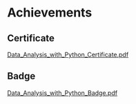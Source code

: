 

# Achievements
## Certificate
[Data_Analysis_with_Python_Certificate.pdf](https://prod-files-secure.s3.us-west-2.amazonaws.com/03e82b26-cccb-4906-bb56-adabcbdc0655/1aa3a050-2338-4a85-85d5-899bad17a31c/Data_Analysis_with_Python_Certificate.pdf?X-Amz-Algorithm=AWS4-HMAC-SHA256&X-Amz-Content-Sha256=UNSIGNED-PAYLOAD&X-Amz-Credential=ASIAZI2LB46664FNSCA3%2F20250202%2Fus-west-2%2Fs3%2Faws4_request&X-Amz-Date=20250202T211227Z&X-Amz-Expires=3600&X-Amz-Security-Token=IQoJb3JpZ2luX2VjEOr%2F%2F%2F%2F%2F%2F%2F%2F%2F%2FwEaCXVzLXdlc3QtMiJHMEUCIFNKyUANm6jfngAzgFL%2F%2BL7wBnQb27Wwfjd7C4lmin6sAiEA1cUJSKVvIwazV5S2KacCGq%2BJw6gaDKfH4edZ6UDH0LUqiAQI8%2F%2F%2F%2F%2F%2F%2F%2F%2F%2F%2FARAAGgw2Mzc0MjMxODM4MDUiDB7eAiuzfRDScAQ4jyrcAyuouhu%2F2wbYSsVsa%2FsWqqaSi7emN2dFm4fBUyRgCYVMEr6mn2JWkWkSZGnnYSFoXl9e50w5AoUGaIBJpPW2XSkeQU5A2%2BbqOFbkPndbhjX%2BzuL9JF9ugCLfa7YAeKXOTEQUUkJ4ZbgmyJe3TEByNVt4M%2B7KU1W05KAdP3PdJKCbLB9VX89Y7nkKYW%2BjFamYXTOcbxOLKJIeQWyuvKhh9IBEfK%2Fy9mQG3Sl81msaL%2BfTFhOfcjlWV9KDQV8QSdGgYo7Nphf%2BXqQcgwecvYdj5PSo3yII3%2F9FQLcblqU8SJbY7F9hzLgtAi%2BwXbl%2Bq8dpAHLGdxiaUjo5AmXglU8w9g0aTLPqNPfKY12CaouJtWZVAWkQ7MUchRaq882K%2Brapx5ZK4FgSuTATq4kk39nhz5neHD1r62Bfo86bmAXhRzPUyZf%2Fa7Ldnz8sCUfJ%2BZAevi7OnmshA%2F2Y8G9tZHxaqfhaooSt8YKJJALLeOnewtHYSACDDHmfTBpElqau6zvS85N22GEf5UGBZuBY08wj11dpTarCRy8z9H0VLbIAP2ELZEZc86TVmPw0onhLIt8a0mOaOOZzrDYkDaGnRbCBGPWV5FRs7wttSvjhWpMwgKtZSPBNX2olW1yHYV7mMOXX%2FrwGOqUBC%2BTN6axaR5jxcqwPDMwyW1ENJhiSGsE2LVVb50XYeuoZrCw%2FWKkJbag3zUo8UhuSZIocgum5iuxJwC97k9R5IVMhndjbfG1VoOM%2B5%2FzxSHeMVukYmKsBnz4dOhXKWRabKlb544MCwMOKnZctt%2BreYO8YRll5%2FhEEL2HXI26fDZvUtQqDQ6nWWkPP%2FDvwElyX8aTjgpx%2BrKdRdPMYXMdVWxYFV1Zf&X-Amz-Signature=53b931b1a1672b476dd8435e9c05001a4976d6ce4413d701bcf7eb0c68e2e05d&X-Amz-SignedHeaders=host&x-id=GetObject)
## Badge
[Data_Analysis_with_Python_Badge.pdf](https://prod-files-secure.s3.us-west-2.amazonaws.com/03e82b26-cccb-4906-bb56-adabcbdc0655/4fa9bcf8-b584-40dd-8775-c0bfadf6a6f0/Data_Analysis_with_Python_Badge.pdf?X-Amz-Algorithm=AWS4-HMAC-SHA256&X-Amz-Content-Sha256=UNSIGNED-PAYLOAD&X-Amz-Credential=ASIAZI2LB46664FNSCA3%2F20250202%2Fus-west-2%2Fs3%2Faws4_request&X-Amz-Date=20250202T211227Z&X-Amz-Expires=3600&X-Amz-Security-Token=IQoJb3JpZ2luX2VjEOr%2F%2F%2F%2F%2F%2F%2F%2F%2F%2FwEaCXVzLXdlc3QtMiJHMEUCIFNKyUANm6jfngAzgFL%2F%2BL7wBnQb27Wwfjd7C4lmin6sAiEA1cUJSKVvIwazV5S2KacCGq%2BJw6gaDKfH4edZ6UDH0LUqiAQI8%2F%2F%2F%2F%2F%2F%2F%2F%2F%2F%2FARAAGgw2Mzc0MjMxODM4MDUiDB7eAiuzfRDScAQ4jyrcAyuouhu%2F2wbYSsVsa%2FsWqqaSi7emN2dFm4fBUyRgCYVMEr6mn2JWkWkSZGnnYSFoXl9e50w5AoUGaIBJpPW2XSkeQU5A2%2BbqOFbkPndbhjX%2BzuL9JF9ugCLfa7YAeKXOTEQUUkJ4ZbgmyJe3TEByNVt4M%2B7KU1W05KAdP3PdJKCbLB9VX89Y7nkKYW%2BjFamYXTOcbxOLKJIeQWyuvKhh9IBEfK%2Fy9mQG3Sl81msaL%2BfTFhOfcjlWV9KDQV8QSdGgYo7Nphf%2BXqQcgwecvYdj5PSo3yII3%2F9FQLcblqU8SJbY7F9hzLgtAi%2BwXbl%2Bq8dpAHLGdxiaUjo5AmXglU8w9g0aTLPqNPfKY12CaouJtWZVAWkQ7MUchRaq882K%2Brapx5ZK4FgSuTATq4kk39nhz5neHD1r62Bfo86bmAXhRzPUyZf%2Fa7Ldnz8sCUfJ%2BZAevi7OnmshA%2F2Y8G9tZHxaqfhaooSt8YKJJALLeOnewtHYSACDDHmfTBpElqau6zvS85N22GEf5UGBZuBY08wj11dpTarCRy8z9H0VLbIAP2ELZEZc86TVmPw0onhLIt8a0mOaOOZzrDYkDaGnRbCBGPWV5FRs7wttSvjhWpMwgKtZSPBNX2olW1yHYV7mMOXX%2FrwGOqUBC%2BTN6axaR5jxcqwPDMwyW1ENJhiSGsE2LVVb50XYeuoZrCw%2FWKkJbag3zUo8UhuSZIocgum5iuxJwC97k9R5IVMhndjbfG1VoOM%2B5%2FzxSHeMVukYmKsBnz4dOhXKWRabKlb544MCwMOKnZctt%2BreYO8YRll5%2FhEEL2HXI26fDZvUtQqDQ6nWWkPP%2FDvwElyX8aTjgpx%2BrKdRdPMYXMdVWxYFV1Zf&X-Amz-Signature=ca14902143542816a7c54fca20f8f98cdb8416ee0375e0f8e5d7050a1ae40fb5&X-Amz-SignedHeaders=host&x-id=GetObject)
